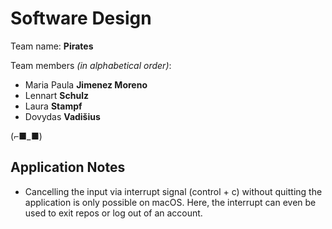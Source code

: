 # Software Design 

Team name: **Pirates** 

Team members *(in alphabetical order)*:
* Maria Paula **Jimenez Moreno**
* Lennart **Schulz**
* Laura **Stampf**
* Dovydas **Vadišius**


(⌐■_■)

## Application Notes
* Cancelling the input via interrupt signal (control + c) without quitting the application is only possible on macOS. Here, the interrupt can even be used to exit repos or log out of an account.
